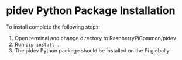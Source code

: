 # pidev Python Package Installation
To install complete the following steps:

1. Open terminal and change directory to RaspberryPiCommon/pidev
2. Run ``pip install .``
3. The pidev Python package should be installed on the Pi globally